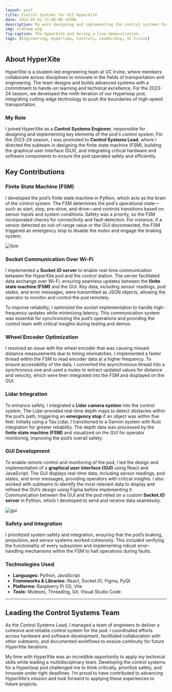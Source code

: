 ```yaml
---
layout: post
title: Control Systems for UCI HyperXite
date: 2023-05-01 15:00:00 +0300
description: My work designing and implementing the control systems for HyperXite's Hyperloop pod.
img: oldteam.png
fig-caption: The HyperXite pod during a live demonstration.
tags: [Engineering, Hyperloop, Controls, Leadership, UC Irvine]
---
```


## About HyperXite

HyperXite is a student-led engineering team at UC Irvine, where members collaborate across disciplines to innovate in the fields of transportation and engineering. The team designs and builds advanced systems with a commitment to hands-on learning and technical excellence. For the 2023-24 season, we developed the ninth iteration of our Hyperloop pod, integrating cutting-edge technology to push the boundaries of high-speed transportation.

### My Role

I joined HyperXite as a **Control Systems Engineer**, responsible for designing and implementing key elements of the pod's control system. For the 2023-24 season, I was promoted to **Control Systems Lead**, where I directed the subteam in designing the finite state machine (FSM), building the graphical user interface (GUI), and integrating critical hardware and software components to ensure the pod operated safely and efficiently.

## Key Contributions

### Finite State Machine (FSM)

I developed the pod’s finite state machine in Python, which acts as the brain of the control system. The FSM determines the pod's operational state—such as start, stop, pre-drive, and drive—and controls transitions based on sensor inputs and system conditions. Safety was a priority, so the FSM incorporated checks for connectivity and fault detection. For instance, if a sensor detected an out-of-range value or the GUI disconnected, the FSM triggered an emergency stop to disable the motor and engage the braking system.

![fsm]({{site.baseurl}}/assets/img/fsm.png)

### Socket Communication Over Wi-Fi

I implemented a **Socket.IO server** to enable real-time communication between the HyperXite pod and the control station. The server facilitated data exchange over Wi-Fi, ensuring seamless updates between the **finite state machine (FSM)** and the GUI. Key data, including sensor readings, pod states, and error messages, were transmitted as JSON objects, allowing the operator to monitor and control the pod remotely.

To improve reliability, I optimized the socket implementation to handle high-frequency updates while minimizing latency. This communication system was essential for synchronizing the pod’s operations and providing the control team with critical insights during testing and demos.

### Wheel Encoder Optimization

I resolved an issue with the wheel encoder that was causing missed distance measurements due to timing mismatches. I implemented a faster thread within the FSM to read encoder data at a higher frequency. To ensure accessibility of the data, I converted the asynchronous thread into a synchronous one and used a mutex to extract updated values for distance and velocity, which were then integrated into the FSM and displayed on the GUI.

### Lidar Integration

To enhance safety, I integrated a **Lidar camera system** into the control system. The Lidar provided real-time depth maps to detect obstacles within the pod’s path, triggering an **emergency stop** if an object was within five feet. Initially using a Tau Lidar, I transitioned to a Garmin system with Rust integration for greater reliability. The depth data was processed by the **finite state machine (FSM)** and visualized on the GUI for operator monitoring, improving the pod’s overall safety.

### GUI Development

To enable remote control and monitoring of the pod, I led the design and implementation of a **graphical user interface (GUI)** using React and JavaScript. The GUI displays real-time data, including sensor readings, pod states, and error messages, providing operators with critical insights. I also worked with subteams to identify the most relevant data to display and refined the GUI’s design using Figma before implementing it. Communication between the GUI and the pod relied on a custom **Socket.IO server** in Python, which I developed to send and receive data seamlessly.

![gui]({{site.baseurl}}/assets/img/gui.png)

### Safety and Integration

I prioritized system safety and integration, ensuring that the pod’s braking, propulsion, and sensor systems worked cohesively. This included verifying the functionality of every subsystem and implementing robust error-handling mechanisms within the FSM to halt operations during faults.

### Technologies Used

- **Languages:** Python, JavaScript
- **Frameworks & Libraries:** React, Socket.IO, Figma, PyQt
- **Platforms:** Raspberry Pi OS, Vite
- **Tools:** Mutexes, Threading, Git, Visual Studio Code

---

## Leading the Control Systems Team

As the Control Systems Lead, I managed a team of engineers to deliver a cohesive and reliable control system for the pod. I coordinated efforts across hardware and software development, facilitated collaboration with other subteams, and documented workflows to ensure continuity for future HyperXite iterations.

My time with HyperXite was an incredible opportunity to apply my technical skills while leading a multidisciplinary team. Developing the control systems for a Hyperloop pod challenged me to think critically, prioritize safety, and innovate under tight deadlines. I’m proud to have contributed to advancing HyperXite’s mission and look forward to applying these experiences to future projects.
